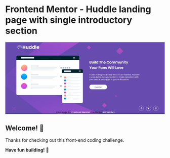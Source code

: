 # Frontend Mentor - Huddle landing page with single introductory section

![Design preview for the Huddle landing page with single introductory section](./design/my-design.jpeg)

## Welcome! 👋

Thanks for checking out this front-end coding challenge.


**Have fun building!** 🚀
